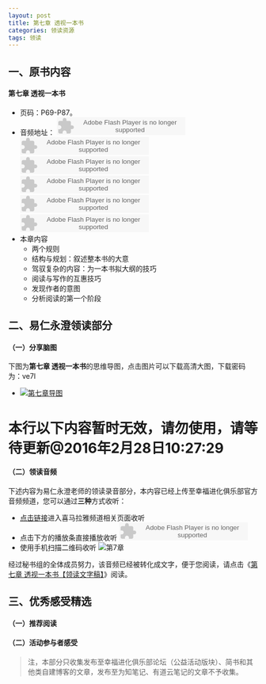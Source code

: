 ```yaml
---
layout: post
title: 第七章 透视一本书
categories: 领读资源
tags: 领读
---
```


## 一、原书内容

#### 第七章 透视一本书

- 页码：P69-P87。
- 音频地址：
    <object type="application/x-shockwave-flash" id="ximalaya_player" data="http://www.ximalaya.com/swf/sound/orange.swf?id=12409385" width="260" height="36"></object><object type="application/x-shockwave-flash" id="ximalaya_player" data="http://www.ximalaya.com/swf/sound/orange.swf?id=12409386" width="260" height="36"></object><object type="application/x-shockwave-flash" id="ximalaya_player" data="http://www.ximalaya.com/swf/sound/orange.swf?id=12409387" width="260" height="36"></object><object type="application/x-shockwave-flash" id="ximalaya_player" data="http://www.ximalaya.com/swf/sound/orange.swf?id=12409388" width="260" height="36"></object></object><object type="application/x-shockwave-flash" id="ximalaya_player" data="http://www.ximalaya.com/swf/sound/orange.swf?id=12409389" width="260" height="36"></object><object type="application/x-shockwave-flash" id="ximalaya_player" data="http://www.ximalaya.com/swf/sound/orange.swf?id=12409390" width="260" height="36"></object>
- 本章内容
	- 两个规则
	- 结构与规划：叙述整本书的大意
	- 驾驭复杂的内容：为一本书拟大纲的技巧
	- 阅读与写作的互惠技巧
	- 发现作者的意图
	- 分析阅读的第一个阶段

## 二、易仁永澄领读部分

#### （一）分享脑图

下图为**第七章 透视一本书**的思维导图，点击图片可以下载高清大图，下载密码为：ve7l

- [![第七章导图](http://77fm42.com1.z0.glb.clouddn.com/htrab-nt-s07small.jpeg)](http://pan.baidu.com/s/1mh0g5Dm)


# 本行以下内容暂时无效，请勿使用，请等待更新@2016年2月28日10:27:29

#### （二）领读音频

下述内容为易仁永澄老师的领读录音部分，本内容已经上传至幸福进化俱乐部官方音频频道，您可以通过**三种**方式收听：

- [点击链接](http://www.ximalaya.com/12605301/sound/12421177)进入喜马拉雅频道相关页面收听
- 点击下方的播放条直接播放收听
	<object type="application/x-shockwave-flash" id="ximalaya_player" data="http://www.ximalaya.com/swf/sound/orange.swf?id=12663496" width="260" height="36"></object>
- 使用手机扫描二维码收听
![第7章](http://77fm42.com1.z0.glb.clouddn.com/htrab-qr-s07.png)

经过秘书组的全体成员努力，该音频已经被转化成文字，便于您阅读，请点击《[第七章 透视一本书【领读文字稿】](http://htrab.com/sesson07-text/)》阅读。

## 三、优秀感受精选

#### （一）推荐阅读



#### （二）活动参与者感受

> 注，本部分只收集发布至幸福进化俱乐部论坛（公益活动版块）、简书和其他类自建博客的文章，发布至为知笔记、有道云笔记的文章不予收集。

